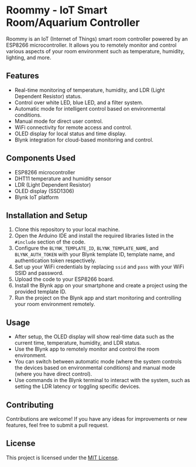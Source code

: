 # Roommy - IoT Smart Room/Aquarium Controller

Roommy is an IoT (Internet of Things) smart room controller powered by an ESP8266 microcontroller. It allows you to remotely monitor and control various aspects of your room environment such as temperature, humidity, lighting, and more.

## Features

- Real-time monitoring of temperature, humidity, and LDR (Light Dependent Resistor) status.
- Control over white LED, blue LED, and a filter system.
- Automatic mode for intelligent control based on environmental conditions.
- Manual mode for direct user control.
- WiFi connectivity for remote access and control.
- OLED display for local status and time display.
- Blynk integration for cloud-based monitoring and control.

## Components Used

- ESP8266 microcontroller
- DHT11 temperature and humidity sensor
- LDR (Light Dependent Resistor)
- OLED display (SSD1306)
- Blynk IoT platform

## Installation and Setup

1. Clone this repository to your local machine.
2. Open the Arduino IDE and install the required libraries listed in the `#include` section of the code.
3. Configure the `BLYNK_TEMPLATE_ID`, `BLYNK_TEMPLATE_NAME`, and `BLYNK_AUTH_TOKEN` with your Blynk template ID, template name, and authentication token respectively.
4. Set up your WiFi credentials by replacing `ssid` and `pass` with your WiFi SSID and password.
5. Upload the code to your ESP8266 board.
6. Install the Blynk app on your smartphone and create a project using the provided template ID.
7. Run the project on the Blynk app and start monitoring and controlling your room environment remotely.

## Usage

- After setup, the OLED display will show real-time data such as the current time, temperature, humidity, and LDR status.
- Use the Blynk app to remotely monitor and control the room environment.
- You can switch between automatic mode (where the system controls the devices based on environmental conditions) and manual mode (where you have direct control).
- Use commands in the Blynk terminal to interact with the system, such as setting the LDR latency or toggling specific devices.

## Contributing

Contributions are welcome! If you have any ideas for improvements or new features, feel free to submit a pull request.

## License

This project is licensed under the [MIT License](LICENSE).
